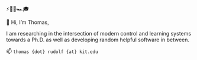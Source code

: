 ⚡️🐍🤖🏎🎓

👋 Hi, I’m Thomas,

I am researching in the intersection of modern control and learning systems towards a Ph.D. as well as developing random helpful software in between.

📫 `thomas {dot} rudolf {at} kit.edu`
